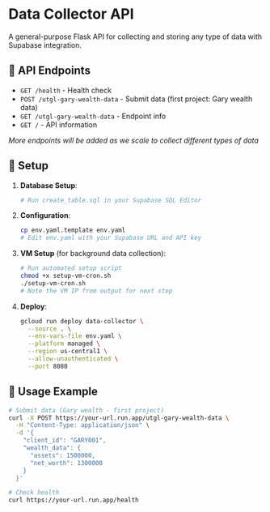 # Data Collector API

A general-purpose Flask API for collecting and storing any type of data with Supabase integration.

## 🚀 API Endpoints

- `GET /health` - Health check
- `POST /utgl-gary-wealth-data` - Submit data (first project: Gary wealth data)
- `GET /utgl-gary-wealth-data` - Endpoint info
- `GET /` - API information

*More endpoints will be added as we scale to collect different types of data*

## 🔧 Setup

1. **Database Setup**:
   ```bash
   # Run create_table.sql in your Supabase SQL Editor
   ```

2. **Configuration**:
   ```bash
   cp env.yaml.template env.yaml
   # Edit env.yaml with your Supabase URL and API key
   ```

3. **VM Setup** (for background data collection):
   ```bash
   # Run automated setup script
   chmod +x setup-vm-cron.sh
   ./setup-vm-cron.sh
   # Note the VM IP from output for next step
   ```

4. **Deploy**:
   ```bash
   gcloud run deploy data-collector \
     --source . \
     --env-vars-file env.yaml \
     --platform managed \
     --region us-central1 \
     --allow-unauthenticated \
     --port 8080
   ```

## 📝 Usage Example

```bash
# Submit data (Gary wealth - first project)
curl -X POST https://your-url.run.app/utgl-gary-wealth-data \
  -H "Content-Type: application/json" \
  -d '{
    "client_id": "GARY001",
    "wealth_data": {
      "assets": 1500000,
      "net_worth": 1300000
    }
  }'

# Check health
curl https://your-url.run.app/health
```
